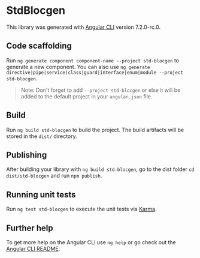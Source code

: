 # StdBlocgen

This library was generated with [Angular CLI](https://github.com/angular/angular-cli) version 7.2.0-rc.0.

## Code scaffolding

Run `ng generate component component-name --project std-blocgen` to generate a new component. You can also use `ng generate directive|pipe|service|class|guard|interface|enum|module --project std-blocgen`.
> Note: Don't forget to add `--project std-blocgen` or else it will be added to the default project in your `angular.json` file. 

## Build

Run `ng build std-blocgen` to build the project. The build artifacts will be stored in the `dist/` directory.

## Publishing

After building your library with `ng build std-blocgen`, go to the dist folder `cd dist/std-blocgen` and run `npm publish`.

## Running unit tests

Run `ng test std-blocgen` to execute the unit tests via [Karma](https://karma-runner.github.io).

## Further help

To get more help on the Angular CLI use `ng help` or go check out the [Angular CLI README](https://github.com/angular/angular-cli/blob/master/README.md).

